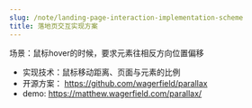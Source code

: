 ```yaml
---
slug: /note/landing-page-interaction-implementation-scheme
title: 落地页交互实现方案
---
```

场景：鼠标hover的时候，要求元素往相反方向位置偏移
- 实现技术：鼠标移动距离、页面与元素的比例
- 开源方案： https://github.com/wagerfield/parallax
- demo: https://matthew.wagerfield.com/parallax/
